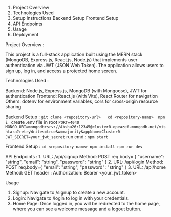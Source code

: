 1. Project Overview
2. Technologies Used
3. Setup Instructions
    Backend Setup
    Frontend Setup
4. API Endpoints
5. Usage
6. Deployment


Project Overview : 

This project is a full-stack application built using the MERN stack (MongoDB, Express.js, React.js, Node.js) that implements user authentication via JWT (JSON Web Token). The application allows users to sign up, log in, and access a protected home screen.


Technologies Used : 

Backend: Node.js, Express.js, MongoDB (with Mongoose), JWT for authentication
Frontend: React.js (with Vite), React Router for navigation
Others: dotenv for environment variables, cors for cross-origin resource sharing


Backend Setup : 
              ```git clone <repository-url>  
              cd <repository-name> 
              npm i ``` 
              create .env file in root 
              ```PORT=4040
                MONGO_URI=mongodb+srv://Akshu26:12345@cluster0.opeazef.mongodb.net/vishtara?retryWrites=true&w=majority&appName=Cluster0 
                 JWT_SECRET=your_jwt_secret```
              run cmd : ```npm start```

Frontend Setup : 
                ```cd <repository-name>
                npm install
                npm run dev```

                
API Endpoints : 
            1.  URL: /api/signup
              Method: POST
             req.body= {
                    "username": "string",
                    "email": "string",
                    "password": "string"
                                        }
            2.  URL: /api/login
              Method: POST
              req.body={
                  "email": "string",
                    "password": "string"
                                        }
          3. URL: /api/home
                  Method: GET
                  header : Authorization: Bearer <your_jwt_token>

                  
Usage
1. Signup: Navigate to /signup to create a new account.
2. Login: Navigate to /login to log in with your credentials.
3. Home Page: Once logged in, you will be redirected to the home page, where you can see a welcome message and a logout button.
                                        
            

